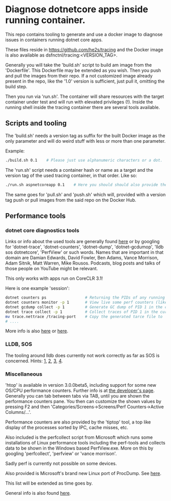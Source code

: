 # Diagnose dotnetcore apps inside running container.

This repo contains tooling to generate and use a docker image to diagnose issues in containers running dotnet core apps.

These files reside in https://github.com/he2s/tracing and the Docker image is also available as dsfnctnl/tracing:<VERSION_TAG>.

Generally you will take the 'build.sh' script to build am image from the 'Dockerfile'. This Dockerfile may be extended as you wish. Then you push and pull the images from their repo. If a not customized image already present in the repo, like the '1.0' version is sufficient, just pull it, omitting the build step.

Then you run via 'run.sh'. The container will share resources with the target container under test and will run with elevated privileges (!). Inside the running shell inside the tracing container there are several tools available.

## Scripts and tooling

The 'build.sh' needs a version tag as suffix for the built Docker image as the only parameter and will do weird stuff with less or more than one parameter.

Example:

```bash
./build.sh 0.1    # Please just use alphanumeric characters or a dot.
```

The 'run.sh' script needs a container hash or name as a target and the version tag of the used tracing container, in that order. Like so:

```bash
./run.sh aspnetcoreapp 0.1    # Here you should should also provide the repo (currently 'dsfnctnl/'), if just 'dotnetcore-tracing' (in the script) and your provided tag does give an error.
```

The same goes for 'pull.sh' and 'push.sh' which will, provided with a version tag push or pull images from the said repo on the Docker Hub.

## Performance tools

### dotnet core diagnostics tools

Links or info about the used tools are generally found [here](https://docs.microsoft.com/en-us/dotnet/core/diagnostics) or by googling for 'dotnet-trace', 'dotnet-counters', 'dotnet-dump', 'dotnet-gcdumop', 'lldb sos dotnetcore', 'PerfView' or such words. Names that are important in that domain are Damian Edwards, David Fowler, Ben Adams, Vance Morrison, Adam Sitnik, Matt Warren, Mike Rousos. Podcasts, blog posts and talks of those people on YouTube might be relevant.

This only works with apps run on CoreCLR 3.1!

Here is one example 'session':

```bash
dotnet counters ps                 # Returning the PIDs of any running dotnet core processes. Usually this will just be '1'.
dotnet counters monitor -p 1       # View live some perf counters (like GC, threads, ...) of PID 1.
dotnet gcdump collect -p 1         # Generate GC dump of PID 1 in the current working directory. The filename is then displayed.
dotnet trace collect -p 1          # Collect traces of PID 1 in the current working directory. This file will be called 'trace.nettrace' and can be read by 'PerfView.exe' on Windows.
mv trace.nettrace /tracing-port    # Copy the generated tarce file to '/port', which is already mounted to the host filesystem's '/tracing-port'. From there you can fetch it to Windows.
# ....
```

More info is also [here](https://docs.microsoft.com/en-us/dotnet/core/diagnostics/debug-memory-leak) or [here](https://devblogs.microsoft.com/dotnet/collecting-and-analyzing-memory-dumps/).

### LLDB, SOS

The tooling around lldb does currently not work correctly as far as SOS is concerned. Hints: [1](https://github.com/dotnet/diagnostics/blob/master/documentation/installing-sos-instructions.md), [2](https://devblogs.microsoft.com/premier-developer/debugging-net-core-with-sos-everywhere/), [3](https://www.raydbg.com/2018/Debugging-Net-Core-on-Linux-with-LLDB/), [4](https://github.com/dotnet/diagnostics/blob/master/documentation/debugging-coredump.md).

### Miscellaneous

'htop' is available in version 3.0.0beta5, including support for some new OS/CPU performance counters. Further info is at [the developer's page](https://hisham.hm/htop/). Generally you can tab between tabs via TAB, until you are shown the performance counters pane. You then can customize the shown values by pressing F2 and then 'Categories/Screens->Screens/Perf Counters->Active Columns/...'.

Performance counters are also provided by the 'tiptop' tool, a top like display of the processes sorted by IPC, cache misses, etc.

Also included is the perfcollect script from Microsoft which runs some installations of Linux performance tools including the perf-tools and collects data to be shown in the Windows based PerfView.exe. More on this by googling 'perfcollect', 'perfview' or 'vance morrison'.

Sadly perf is currently not possible on some devices.

Also provided is Microsoft's brand new Linux port of ProcDump. See [here](https://github.com/Microsoft/ProcDump-for-Linux).

This list will be extended as time goes by.

General info is also found [here](http://www.brendangregg.com/linuxperf.html).
